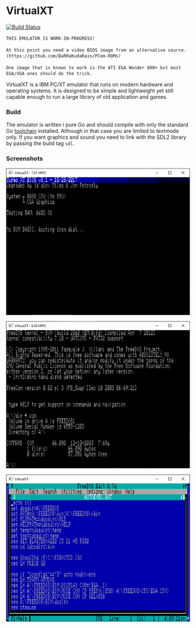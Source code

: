 # VirtualXT

[![Build Status](https://travis-ci.com/andreas-jonsson/virtualxt.svg?branch=master)](https://travis-ci.com/andreas-jonsson/virtualxt)

```
THIS EMULATOR IS WORK-IN-PROGRESS!

At this point you need a video BIOS image from an alternative source.
(https://github.com/BaRRaKudaRain/PCem-ROMs)

One image that is known to work is the ATI EGA Wonder 800+ but most EGA/VGA ones should do the trick.
```

VirtualXT is a IBM PC/XT emulator that runs on modern hardware and operating systems.
It is designed to be simple and lightweight yet still capable enough to run a large
library of old application and games.

### Build

The emulator is written i pure Go and should compile with only the standard
Go [toolchain](https://golang.org/dl/) installed. Although in that case you are limited to textmode only.
If you want graphics and sound you need to link with the SDL2 library by passing the build tag ```sdl```.

### Screenshots

![bios screenshot](doc/screenshots/bios.PNG)

![freedos screenshot](doc/screenshots/freedos.PNG)

![edit screenshot](doc/screenshots/edit.PNG)